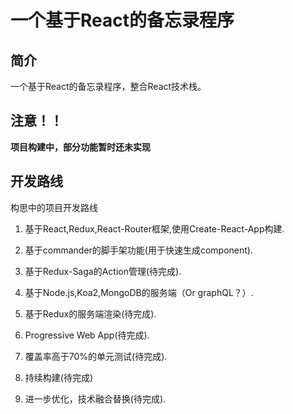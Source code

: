 # 一个基于React的备忘录程序

## 简介

一个基于React的备忘录程序，整合React技术栈。

## 注意！！

**项目构建中，部分功能暂时还未实现**

## 开发路线

构思中的项目开发路线

1. 基于React,Redux,React-Router框架,使用Create-React-App构建.

2. 基于commander的脚手架功能(用于快速生成component).

3. 基于Redux-Saga的Action管理(待完成).

4. 基于Node.js,Koa2,MongoDB的服务端（Or graphQL？）.

5. 基于Redux的服务端渲染(待完成).

6. Progressive Web App(待完成).

7. 覆盖率高于70%的单元测试(待完成).

8. 持续构建(待完成)

9. 进一步优化，技术融合替换(待完成).



